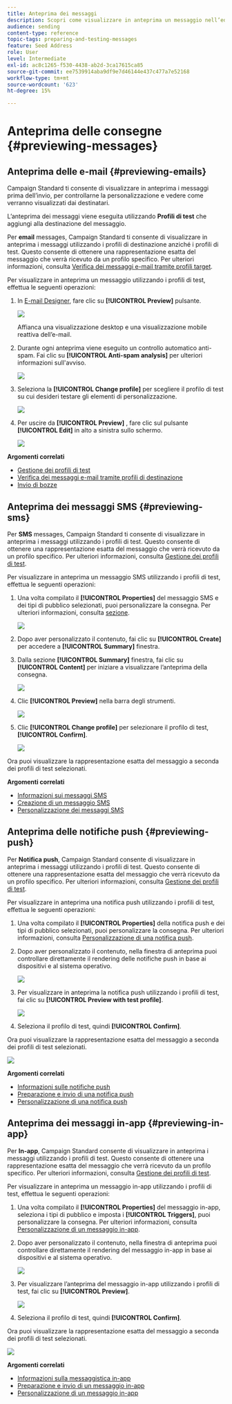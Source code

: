 ```yaml
---
title: Anteprima dei messaggi
description: Scopri come visualizzare in anteprima un messaggio nell’editor di contenuto o in E-mail Designer.
audience: sending
content-type: reference
topic-tags: preparing-and-testing-messages
feature: Seed Address
role: User
level: Intermediate
exl-id: ac8c1265-f530-4438-ab2d-3ca17615ca85
source-git-commit: ee7539914aba9df9e7d46144e437c477a7e52168
workflow-type: tm+mt
source-wordcount: '623'
ht-degree: 15%

---
```


# Anteprima delle consegne {#previewing-messages}

## Anteprima delle e-mail {#previewing-emails}

Campaign Standard ti consente di visualizzare in anteprima i messaggi prima dell’invio, per controllarne la personalizzazione e vedere come verranno visualizzati dai destinatari.

L’anteprima dei messaggi viene eseguita utilizzando **Profili di test** che aggiungi alla destinazione del messaggio.

Per **email** messages, Campaign Standard ti consente di visualizzare in anteprima i messaggi utilizzando i profili di destinazione anziché i profili di test. Questo consente di ottenere una rappresentazione esatta del messaggio che verrà ricevuto da un profilo specifico. Per ulteriori informazioni, consulta [Verifica dei messaggi e-mail tramite profili target](../../sending/using/testing-messages-using-target.md).

Per visualizzare in anteprima un messaggio utilizzando i profili di test, effettua le seguenti operazioni:

1. In [E-mail Designer](../../designing/using/designing-content-in-adobe-campaign.md), fare clic su **[!UICONTROL Preview]** pulsante.

   ![](assets/sending_preview.png)

   Affianca una visualizzazione desktop e una visualizzazione mobile reattiva dell’e-mail.

1. Durante ogni anteprima viene eseguito un controllo automatico anti-spam. Fai clic su **[!UICONTROL Anti-spam analysis]** per ulteriori informazioni sull&#39;avviso.

   ![](assets/sending_anti-spam_analysis.png)

1. Seleziona la **[!UICONTROL Change profile]** per scegliere il profilo di test su cui desideri testare gli elementi di personalizzazione.

   ![](assets/sending_test-profile.png)

1. Per uscire da **[!UICONTROL Preview]** , fare clic sul pulsante **[!UICONTROL Edit]** in alto a sinistra sullo schermo.

   ![](assets/sending_preview_edit.png)

**Argomenti correlati**

* [Gestione dei profili di test](../../audiences/using/managing-test-profiles.md)
* [Verifica dei messaggi e-mail tramite profili di destinazione](../../sending/using/testing-messages-using-target.md)
* [Invio di bozze](../../sending/using/sending-proofs.md)

## Anteprima dei messaggi SMS {#previewing-sms}

Per **SMS** messages, Campaign Standard ti consente di visualizzare in anteprima i messaggi utilizzando i profili di test. Questo consente di ottenere una rappresentazione esatta del messaggio che verrà ricevuto da un profilo specifico. Per ulteriori informazioni, consulta [Gestione dei profili di test](../../audiences/using/managing-test-profiles.md).

Per visualizzare in anteprima un messaggio SMS utilizzando i profili di test, effettua le seguenti operazioni:

1. Una volta compilato il **[!UICONTROL Properties]** del messaggio SMS e dei tipi di pubblico selezionati, puoi personalizzare la consegna. Per ulteriori informazioni, consulta [sezione](../../channels/using/personalizing-sms-messages.md).

   ![](assets/sms_preview.png)

1. Dopo aver personalizzato il contenuto, fai clic su **[!UICONTROL Create]** per accedere a **[!UICONTROL Summary]** finestra.

1. Dalla sezione **[!UICONTROL Summary]** finestra, fai clic su **[!UICONTROL Content]** per iniziare a visualizzare l’anteprima della consegna.

   ![](assets/sms_preview_2.png)

1. Clic **[!UICONTROL Preview]** nella barra degli strumenti.

   ![](assets/sms_preview_3.png)

1. Clic **[!UICONTROL Change profile]** per selezionare il profilo di test, **[!UICONTROL Confirm]**.

   ![](assets/sms_preview_4.png)

Ora puoi visualizzare la rappresentazione esatta del messaggio a seconda dei profili di test selezionati.

**Argomenti correlati**

* [Informazioni sui messaggi SMS](../../channels/using/about-sms-messages.md)
* [Creazione di un messaggio SMS](../../channels/using/creating-an-sms-message.md)
* [Personalizzazione dei messaggi SMS](../../channels/using/personalizing-sms-messages.md)

## Anteprima delle notifiche push {#previewing-push}

Per **Notifica push**, Campaign Standard consente di visualizzare in anteprima i messaggi utilizzando i profili di test. Questo consente di ottenere una rappresentazione esatta del messaggio che verrà ricevuto da un profilo specifico. Per ulteriori informazioni, consulta [Gestione dei profili di test](../../audiences/using/managing-test-profiles.md).

Per visualizzare in anteprima una notifica push utilizzando i profili di test, effettua le seguenti operazioni:

1. Una volta compilato il **[!UICONTROL Properties]** della notifica push e dei tipi di pubblico selezionati, puoi personalizzare la consegna. Per ulteriori informazioni, consulta [Personalizzazione di una notifica push](../../channels/using/customizing-a-push-notification.md).

1. Dopo aver personalizzato il contenuto, nella finestra di anteprima puoi controllare direttamente il rendering delle notifiche push in base ai dispositivi e al sistema operativo.

   ![](assets/push_preview.png)

1. Per visualizzare in anteprima la notifica push utilizzando i profili di test, fai clic su **[!UICONTROL Preview with test profile]**.

   ![](assets/push_preview_2.png)

1. Seleziona il profilo di test, quindi **[!UICONTROL Confirm]**.

Ora puoi visualizzare la rappresentazione esatta del messaggio a seconda dei profili di test selezionati.

![](assets/push_preview_3.png)

**Argomenti correlati**

* [Informazioni sulle notifiche push](../../channels/using/about-push-notifications.md)
* [Preparazione e invio di una notifica push](../../channels/using/preparing-and-sending-a-push-notification.md)
* [Personalizzazione di una notifica push](../../channels/using/customizing-a-push-notification.md)

## Anteprima dei messaggi in-app {#previewing-in-app}

Per **In-app**, Campaign Standard consente di visualizzare in anteprima i messaggi utilizzando i profili di test. Questo consente di ottenere una rappresentazione esatta del messaggio che verrà ricevuto da un profilo specifico. Per ulteriori informazioni, consulta [Gestione dei profili di test](../../audiences/using/managing-test-profiles.md).

Per visualizzare in anteprima un messaggio in-app utilizzando i profili di test, effettua le seguenti operazioni:

1. Una volta compilato il **[!UICONTROL Properties]** del messaggio in-app, seleziona i tipi di pubblico e imposta i **[!UICONTROL Triggers]**, puoi personalizzare la consegna. Per ulteriori informazioni, consulta [Personalizzazione di un messaggio in-app](../../channels/using/customizing-an-in-app-message.md).

1. Dopo aver personalizzato il contenuto, nella finestra di anteprima puoi controllare direttamente il rendering del messaggio in-app in base ai dispositivi e al sistema operativo.

   ![](assets/in_app_preview.png)

1. Per visualizzare l’anteprima del messaggio in-app utilizzando i profili di test, fai clic su **[!UICONTROL Preview]**.

   ![](assets/in_app_preview_2.png)

1. Seleziona il profilo di test, quindi **[!UICONTROL Confirm]**.

Ora puoi visualizzare la rappresentazione esatta del messaggio a seconda dei profili di test selezionati.

![](assets/in_app_preview_3.png)

**Argomenti correlati**

* [Informazioni sulla messaggistica in-app](../../channels/using/about-in-app-messaging.md)
* [Preparazione e invio di un messaggio in-app](../../channels/using/preparing-and-sending-an-in-app-message.md)
* [Personalizzazione di un messaggio in-app](../../channels/using/customizing-an-in-app-message.md)
